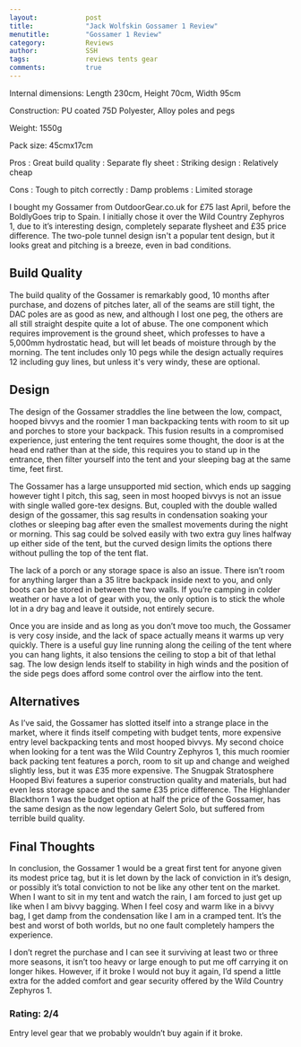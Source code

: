 ```yaml
---
layout:            post
title:             "Jack Wolfskin Gossamer 1 Review"
menutitle:         "Gossamer 1 Review"
category:          Reviews
author:            SSH
tags:              reviews tents gear  
comments:          true
---
```


Internal dimensions: Length 230cm, Height 70cm, Width 95cm

Construction: PU coated 75D Polyester, Alloy poles and pegs

Weight: 1550g

Pack size: 45cmx17cm

Pros
:  Great build quality
:  Separate fly sheet
:  Striking design
:  Relatively cheap

Cons
:  Tough to pitch correctly
:  Damp problems
:  Limited storage


I bought my Gossamer from OutdoorGear.co.uk for £75 last April, before the BoldlyGoes trip to Spain.  I initially chose it over the Wild Country Zephyros 1, due to it’s interesting design, completely separate flysheet and £35 price difference. The two-pole tunnel design isn't a popular tent design, but it looks great and pitching is a breeze, even in bad conditions.

## Build Quality

The build quality of the Gossamer is remarkably good, 10 months after purchase, and dozens of pitches later, all of the seams are still tight, the DAC poles are as good as new, and although I lost one peg, the others are all still straight despite quite a lot of abuse.  The one component which requires improvement is the ground sheet, which professes to have a 5,000mm hydrostatic head, but will let beads of moisture through by the morning.  The tent includes only 10 pegs while the design actually requires 12 including guy lines, but unless it's very windy, these are optional.

## Design

The design of the Gossamer straddles the line between the low, compact, hooped bivvys and the roomier 1 man backpacking tents with room to sit up and porches to store your backpack.  This fusion results in a compromised experience, just entering the tent requires some thought, the door is at the head end rather than at the side, this requires you to stand up in the entrance, then filter yourself into the tent and your sleeping bag at the same time, feet first.  

The Gossamer has a large unsupported mid section, which ends up sagging however tight I pitch, this sag, seen in most hooped bivvys is not an issue with single walled gore-tex designs. But, coupled with the double walled design of the gossamer, this sag results in condensation soaking your clothes or sleeping bag after even the smallest movements during the night or morning.  This sag could be solved easily with two extra guy lines halfway up either side of the tent, but the curved design limits the options there without pulling the top of the tent flat.

The lack of a porch or any storage space is also an issue.  There isn’t room for anything larger than a 35 litre backpack inside next to you, and only boots can be stored in between the two walls.  If you’re camping in colder weather or have a lot of gear with you, the only option is to stick the whole lot in a dry bag and leave it outside, not entirely secure.

Once you are inside and as long as you don’t move too much, the Gossamer is very cosy inside, and the lack of space actually means it warms up very quickly.  There is a useful guy line running along the ceiling of the tent where you can hang lights, it also tensions the ceiling to stop a bit of that lethal sag.  The low design lends itself to stability in high winds and the position of the side pegs does afford some control over the airflow into the tent.

## Alternatives
As I’ve said, the Gossamer has slotted itself into a strange place in the market, where it finds itself competing with budget tents, more expensive entry level backpacking tents and most hooped bivvys.  My second choice when looking for a tent was the Wild Country Zephyros 1, this much roomier back packing tent features a porch, room to sit up and change and weighed slightly less, but it was £35 more expensive.  The Snugpak Stratosphere Hooped Bivi features a superior construction quality and materials, but had even less storage space and the same £35 price difference.  The Highlander Blackthorn 1 was the budget option at half the price of the Gossamer, has the same design as the now legendary Gelert Solo, but suffered from terrible build quality.

## Final Thoughts
In conclusion, the Gossamer 1 would be a great first tent for anyone given its modest price tag, but it is let down by the lack of conviction in it’s design, or possibly it’s total conviction to not be like any other tent on the market. When I want to sit in my tent and watch the rain, I am forced to just get up like when I am bivvy bagging.  When I feel cosy and warm like in a bivvy bag, I get damp from the condensation like I am in a cramped tent.  It’s the best and worst of both worlds, but no one fault completely hampers the experience.

I don’t regret the purchase and I can see it surviving at least two or three more seasons, it isn’t too heavy or large enough to put me off carrying it on longer hikes.  However, if it broke I would not buy it again, I’d spend a little extra for the added comfort and gear security offered by the Wild Country Zephyros 1.

### Rating: 2/4
Entry level gear that we probably wouldn’t buy again if it broke.


